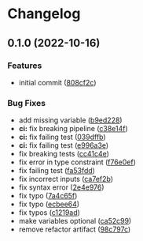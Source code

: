 # Changelog

## 0.1.0 (2022-10-16)


### Features

* initial commit ([808cf2c](https://github.com/tobeyOguney/terraform-aws-output-data-share/commit/808cf2cb40f4fef50bccdd12edaf289755a4df9c))


### Bug Fixes

* add missing variable ([b9ed228](https://github.com/tobeyOguney/terraform-aws-output-data-share/commit/b9ed228e076ff37db1812eb8cc72cc35cddb6e52))
* **ci:** fix breaking pipeline ([c38e14f](https://github.com/tobeyOguney/terraform-aws-output-data-share/commit/c38e14f1858af74edbd6ea1cc4a963e3267690f4))
* **ci:** fix failing test ([039dffb](https://github.com/tobeyOguney/terraform-aws-output-data-share/commit/039dffb30e97e22e8c4a467e2b70db966cd1ed5b))
* **ci:** fix failing test ([e996a3e](https://github.com/tobeyOguney/terraform-aws-output-data-share/commit/e996a3e6663f8fb1b0915750790062c2187e1ae2))
* fix breaking tests ([cc41c4e](https://github.com/tobeyOguney/terraform-aws-output-data-share/commit/cc41c4e04f938345571783e1db20c9768dee8986))
* fix error in type constraint ([f76e0ef](https://github.com/tobeyOguney/terraform-aws-output-data-share/commit/f76e0efab2ec24c7231d03adad9b2f2bbe41c887))
* fix failing test ([fa53fdd](https://github.com/tobeyOguney/terraform-aws-output-data-share/commit/fa53fddea2d4a24302f1ab8a1706a2c2fc00d058))
* fix incorrect inputs ([ca7ef2b](https://github.com/tobeyOguney/terraform-aws-output-data-share/commit/ca7ef2b0feb47d523c060e24bb48aeeca90810d5))
* fix syntax error ([2e4e976](https://github.com/tobeyOguney/terraform-aws-output-data-share/commit/2e4e976b2219b6cf713c57b56004aaa1278920ef))
* fix typo ([7a4c65f](https://github.com/tobeyOguney/terraform-aws-output-data-share/commit/7a4c65fbc2a9c3df0e4335186778608934c01657))
* fix typo ([ecbee64](https://github.com/tobeyOguney/terraform-aws-output-data-share/commit/ecbee64b58c75dcc6ea6ac0550dab3c029375401))
* fix typos ([c1219ad](https://github.com/tobeyOguney/terraform-aws-output-data-share/commit/c1219ad166c52ca7aedc1c0165e1cecb1bf02c7e))
* make variables optional ([ca52c99](https://github.com/tobeyOguney/terraform-aws-output-data-share/commit/ca52c99a4cce6fe3efe70ba1b07cce24be5d3e47))
* remove refactor artifact ([98c797c](https://github.com/tobeyOguney/terraform-aws-output-data-share/commit/98c797c7bda8c18de4b47e4c6fbd7126d3c61320))
